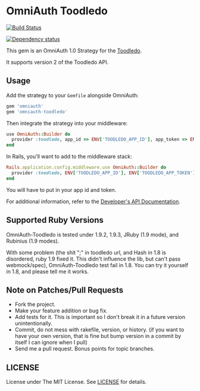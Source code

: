# OmniAuth Toodledo #

[![Build Status](https://secure.travis-ci.org/alswl/omniauth-toodledo.png?branch=develop)](http://travis-ci.org/alswl/omniauth-toodledo)

[![Dependency status][gemnasium-image]][gemnasium-url]

This gem is an OmniAuth 1.0 Strategy for the [Toodledo][toodledo].

It supports version 2 of the Toodledo API.

## Usage ##

Add the strategy to your `Gemfile` alongside OmniAuth:

```ruby
gem 'omniauth'
gem 'omniauth-toodledo'
```

Then integrate the strategy into your middleware:

```ruby
use OmniAuth::Builder do
  provider :toodledo, app_id => ENV['TOODLEDO_APP_ID'], app_token => ENV['TOODLEDO_APP_TOKEN']
end
```

In Rails, you'll want to add to the middleware stack:

```ruby
Rails.application.config.middleware.use OmniAuth::Builder do
  provider :toodledo, ENV['TOODLEDO_APP_ID'], ENV['TOODLEDO_APP_TOKEN']
end
```

You will have to put in your app id and token.

For additional information, refer to the [Developer's API Documentation][doc].

## Supported Ruby Versions ##

OmniAuth-Toodledo is tested under 1.9.2, 1.9.3, JRuby (1.9 mode),
and Rubinius (1.9 modes).

With some problem (the shit ";" in toodledo url, and Hash in 1.8 is disordered,
ruby 1.9 fixed it. This didn't influence the lib, but can't pass webmock/spec),
OmniAuth-Toodledo test fail in 1.8.
You can try it yourself in 1.8, and please tell me it works.

## Note on Patches/Pull Requests ##

* Fork the project.
* Make your feature addition or bug fix.
* Add tests for it. This is important so I don't break it in a
  future version unintentionally.
* Commit, do not mess with rakefile, version, or history.
  (if you want to have your own version,
  that is fine but bump version in a commit by itself I can ignore when I pull)
* Send me a pull request. Bonus points for topic branches.

## LICENSE ##

License under The MIT License. See [LICENSE](license) for details.

[toodledo]: http://www.toodledo.com
[doc]: http://api.toodledo.com/2/index.php
[license]: https://github.com/alswl/omniauth-toodledo/blob/master/LICENSE.md
[gemnasium-image]: https://gemnasium.com/alswl/omniauth-toodledo.png
[gemnasium-url]: https://gemnasium.com/alswl/omniauth-toodledo
